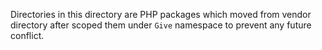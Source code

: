 Directories in this directory are PHP packages which moved from vendor directory after scoped them under `Give` namespace to prevent any future conflict.
